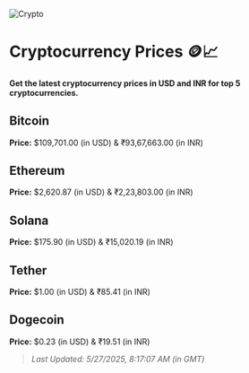 
![Crypto](https://www.techguide.com.au/wp-content/uploads/2020/11/crypto3.jpeg)

# Cryptocurrency Prices 🪙📈

#### Get the latest cryptocurrency prices in USD and INR for top 5 cryptocurrencies.

## Bitcoin

**Price:** $109,701.00 (in USD) & ₹93,67,663.00 (in INR)

## Ethereum

**Price:** $2,620.87 (in USD) & ₹2,23,803.00 (in INR)

## Solana

**Price:** $175.90 (in USD) & ₹15,020.19 (in INR)

## Tether

**Price:** $1.00 (in USD) & ₹85.41 (in INR)

## Dogecoin

**Price:** $0.23 (in USD) & ₹19.51 (in INR)

> _Last Updated: 5/27/2025, 8:17:07 AM (in GMT)_
